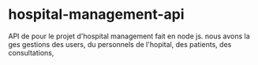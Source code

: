 # hospital-management-api
API de pour le projet d'hospital management fait en node js. nous avons la ges gestions des users, du personnels de l'hopital, des patients, des consultations, 

